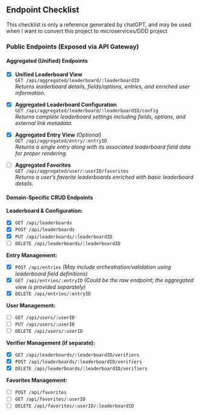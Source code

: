 ## Endpoint Checklist

This checklist is only a reference generated by chatGPT, and may be used when I want to convert this project to microservices/DDD project

### Public Endpoints (Exposed via API Gateway)

#### Aggregated (Unified) Endpoints
<!--- [ ] **Aggregated Entry List**  -->
<!--  `GET /api/aggregated/leaderboard/:leaderboardID/entries`  -->
<!--  *Returns entries for a leaderboard along with enrichment such as leaderboard field definitions and user details (for sorting, hidden fields, etc.).*-->

- [x] **Unified Leaderboard View**  
  `GET /api/aggregated/leaderboard/:leaderboardID`  
  *Returns leaderboard details, fields/options, entries, and enriched user information.*

- [x] **Aggregated Leaderboard Configuration**  
  `GET /api/aggregated/leaderboard/:leaderboardID/config`  
  *Returns complete leaderboard settings including fields, options, and external link metadata.*

- [x] **Aggregated Entry View** *(Optional)*  
  `GET /api/aggregated/entry/:entryID`  
  *Returns a single entry along with its associated leaderboard field data for proper rendering.*

- [ ] **Aggregated Favorites**  
  `GET /api/aggregated/user/:userID/favorites`  
  *Returns a user’s favorite leaderboards enriched with basic leaderboard details.*

#### Domain-Specific CRUD Endpoints

**Leaderboard & Configuration:**
- [x] `GET /api/leaderboards`  
- [x] `POST /api/leaderboards`  
- [x] `PUT /api/leaderboards/:leaderboardID`  
- [ ] `DELETE /api/leaderboards/:leaderboardID`
<!--- [ ] `GET /api/leaderboards/:leaderboardID`  -->

<!--**Field & Option Management (within Leaderboard):**-->
<!--- [ ] `POST /api/leaderboards/:leaderboardID/fields`  -->
<!--- [ ] `GET /api/leaderboards/:leaderboardID/fields`  -->
<!--- [ ] `PUT /api/leaderboards/:leaderboardID/fields/:fieldID`  -->
<!--- [ ] `DELETE /api/leaderboards/:leaderboardID/fields/:fieldID`  -->
<!--- [ ] `POST /api/leaderboards/:leaderboardID/fields/:fieldID/options`  -->
<!--- [ ] `GET /api/leaderboards/:leaderboardID/fields/:fieldID/options`-->

**Entry Management:**
- [x] `POST /api/entries` *(May include orchestration/validation using leaderboard field definitions)*  
- [x] `GET /api/entries/:entryID` *(Could be the raw endpoint; the aggregated view is provided separately)*  
- [x] `DELETE /api/entries/:entryID`
<!--- [ ] `PUT /api/entries/:entryID`  --> <!-- Entry not allowed to be edit-->

**User Management:**
- [ ] `GET /api/users/:userID`  
- [ ] `PUT /api/users/:userID`  
- [ ] `DELETE /api/users/:userID`
<!--- [ ] `POST /api/users`  -->

**Verifier Management (if separate):**
- [x] `GET /api/leaderboards/:leaderboardID/verifiers`  
- [x] `POST /api/leaderboards/:leaderboardID/verifiers`
- [x] `DELETE /api/leaderboards/:leaderboardID/verifiers`

**Favorites Management:**
- [ ] `POST /api/favorites`  
- [ ] `GET /api/favorites/:userID`  
- [ ] `DELETE /api/favorites/:userID/:leaderboardID`

<!------->
<!---->
<!--### Internal Endpoints (For Microservice-to-Microservice Communication Only)-->
<!---->
<!--**Leaderboard Service:**-->
<!--- [ ] `GET /internal/leaderboards/:leaderboardID`  -->
<!--  *Returns raw leaderboard configuration (fields, options, external links) for use by the aggregator.*-->
<!---->
<!--**Entry Service:**-->
<!--- [ ] `GET /internal/entries?leaderboardID=:leaderboardID`  -->
<!--  *Returns raw entry data for aggregation purposes.*  -->
<!--- [ ] `GET /internal/entries/:entryID`  -->
<!--  *Returns raw data for a single entry.*-->
<!---->
<!--**User Service:**-->
<!--- [ ] `GET /internal/users/mapping`  -->
<!--  *Returns a mapping of user IDs to usernames and/or additional user details (for enriching aggregated responses).*  -->
<!--- [ ] `GET /internal/users/:userID`  -->
<!--  *Returns raw user details.*-->
